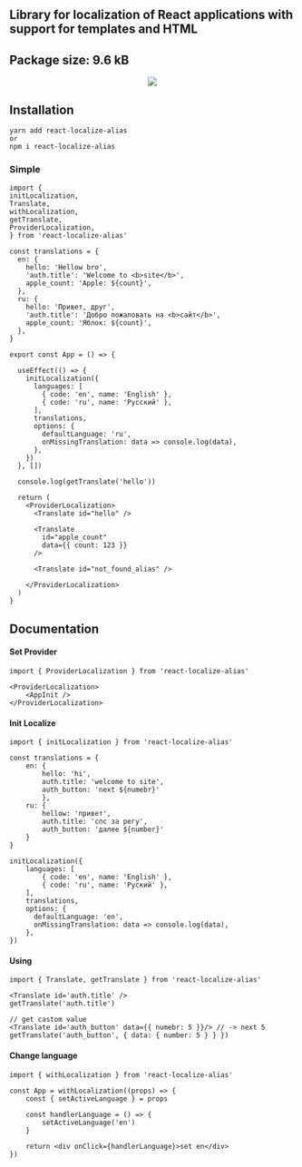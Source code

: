 Library for localization of React applications with support for templates and HTML
---
Package size:  9.6 kB
---

<p align="center">
  <a href="https://www.npmjs.com/package/react-localize-alias">
    <img src="https://img.shields.io/npm/dm/react-localize-alias.svg?style=flat-square">
  </a>
</p>

## Installation

```
yarn add react-localize-alias
or
npm i react-localize-alias
```

### Simple
```
import {
initLocalization,
Translate,
withLocalization,
getTranslate,
ProviderLocalization,
} from 'react-localize-alias'

const translations = {
  en: {
    hello: 'Hellow bro',
    'auth.title': 'Welcome to <b>site</b>',
    apple_count: 'Apple: ${count}',
  },
  ru: {
    hello: 'Привет, друг',
    'auth.title': 'Добро пожаловать на <b>сайт</b>',
    apple_count: 'Яблок: ${count}',
  },
}

export const App = () => {

  useEffect(() => {
    initLocalization({
      languages: [
        { code: 'en', name: 'English' },
        { code: 'ru', name: 'Русский' },
      ],
      translations,
      options: {
        defaultLanguage: 'ru',
        onMissingTranslation: data => console.log(data),
      },
    })
  }, [])

  console.log(getTranslate('hello'))

  return (
    <ProviderLocalization>
      <Translate id="hello" />

      <Translate
        id="apple_count"
        data={{ count: 123 }}
      />

      <Translate id="not_found_alias" /> 

    </ProviderLocalization>
  )
}
```

## Documentation

#### Set Provider 
```
import { ProviderLocalization } from 'react-localize-alias'

<ProviderLocalization>
    <AppInit />
</ProviderLocalization>
```

#### Init Localize 
```
import { initLocalization } from 'react-localize-alias'

const translations = {
    en: {
        hello: 'hi',
        auth.title: 'welcome to site',
        auth_button: 'next ${numebr}'
        },
    ru: {
        hellow: 'привет',
        auth.title: 'спс за регу',
        auth_button: 'далее ${number}'
    }
}

initLocalization({
    languages: [
        { code: 'en', name: 'English' },
        { code: 'ru', name: 'Руский' },
    ],
    translations,
    options: {
      defaultLanguage: 'en',
      onMissingTranslation: data => console.log(data),
    },
})
```

#### Using 
```
import { Translate, getTranslate } from 'react-localize-alias'

<Translate id='auth.title' />
getTranslate('auth.title')

// get castom value 
<Translate id='auth_button' data={{ numebr: 5 }}/> // -> next 5
getTranslate('auth_button', { data: { number: 5 } } })
```

#### Change language 
```
import { withLocalization } from 'react-localize-alias'

const App = withLocalization((props) => {
    const { setActiveLanguage } = props

    const handlerLanguage = () => {
        setActiveLanguage('en')
    }

    return <div onClick={handlerLanguage}>set en</div>  
})
```
